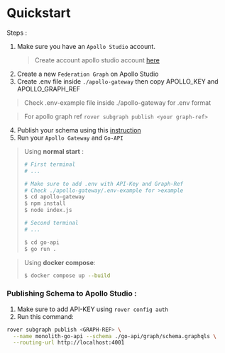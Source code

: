 # Quickstart
Steps :
1. Make sure you have an `Apollo Studio` account.
   > Create account apollo studio account [here](https://studio.apollographql.com/)
2. Create a new `Federation Graph` on Apollo Studio
3. Create .env file inside `./apollo-gateway` then copy APOLLO_KEY and APOLLO_GRAPH_REF
  > Check .env-example file inside ./apollo-gateway for .env format

  > For apollo graph ref `rover subgraph publish <your graph-ref>`
4. Publish your schema using this [instruction](#Publishing)
5. Run your `Apollo Gateway` and `Go-API`

> Using **normal start** :
>```bash
># First terminal
># ...
>
># Make sure to add .env with API-Key and Graph-Ref
># Check ./apollo-gateway/.env-example for >example
>$ cd apollo-gateway
>$ npm install
>$ node index.js
>
># Second terminal
># ...
>
>$ cd go-api
>$ go run .
>```

>Using **docker compose**:
>```bash
>$ docker compose up --build
>```

### Publishing Schema to Apollo Studio : <a id="Publishing"></a>
1. Make sure to add API-KEY using `rover config auth`
2. Run this command:
```bash
rover subgraph publish <GRAPH-REF> \
  --name monolith-go-api --schema ./go-api/graph/schema.graphqls \
  --routing-url http://localhost:4001
```
